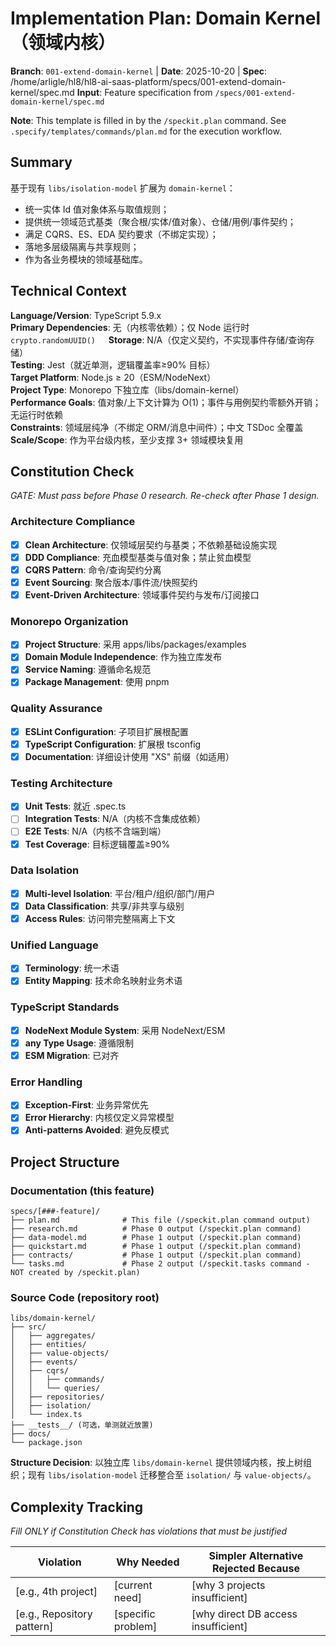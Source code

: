 # Implementation Plan: Domain Kernel（领域内核）

**Branch**: `001-extend-domain-kernel` | **Date**: 2025-10-20 | **Spec**: /home/arligle/hl8/hl8-ai-saas-platform/specs/001-extend-domain-kernel/spec.md
**Input**: Feature specification from `/specs/001-extend-domain-kernel/spec.md`

**Note**: This template is filled in by the `/speckit.plan` command. See `.specify/templates/commands/plan.md` for the execution workflow.

## Summary

基于现有 `libs/isolation-model` 扩展为 `domain-kernel`：

- 统一实体 Id 值对象体系与取值规则；
- 提供统一领域范式基类（聚合根/实体/值对象）、仓储/用例/事件契约；
- 满足 CQRS、ES、EDA 契约要求（不绑定实现）；
- 落地多层级隔离与共享规则；
- 作为各业务模块的领域基础库。

## Technical Context

<!--
  ACTION REQUIRED: Replace the content in this section with the technical details
  for the project. The structure here is presented in advisory capacity to guide
  the iteration process.
-->

**Language/Version**: TypeScript 5.9.x  
**Primary Dependencies**: 无（内核零依赖）；仅 Node 运行时 `crypto.randomUUID()`  ㅤ
**Storage**: N/A（仅定义契约，不实现事件存储/查询存储）  
**Testing**: Jest（就近单测，逻辑覆盖率≥90% 目标）  
**Target Platform**: Node.js ≥ 20（ESM/NodeNext）  
**Project Type**: Monorepo 下独立库（libs/domain-kernel）  
**Performance Goals**: 值对象/上下文计算为 O(1)；事件与用例契约零额外开销；无运行时依赖  
**Constraints**: 领域层纯净（不绑定 ORM/消息中间件）；中文 TSDoc 全覆盖  
**Scale/Scope**: 作为平台级内核，至少支撑 3+ 领域模块复用

## Constitution Check

_GATE: Must pass before Phase 0 research. Re-check after Phase 1 design._

### Architecture Compliance

- [x] **Clean Architecture**: 仅领域层契约与基类；不依赖基础设施实现
- [x] **DDD Compliance**: 充血模型基类与值对象；禁止贫血模型
- [x] **CQRS Pattern**: 命令/查询契约分离
- [x] **Event Sourcing**: 聚合版本/事件流/快照契约
- [x] **Event-Driven Architecture**: 领域事件契约与发布/订阅接口

### Monorepo Organization

- [x] **Project Structure**: 采用 apps/libs/packages/examples
- [x] **Domain Module Independence**: 作为独立库发布
- [x] **Service Naming**: 遵循命名规范
- [x] **Package Management**: 使用 pnpm

### Quality Assurance

- [x] **ESLint Configuration**: 子项目扩展根配置
- [x] **TypeScript Configuration**: 扩展根 tsconfig
- [x] **Documentation**: 详细设计使用 "XS" 前缀（如适用）

### Testing Architecture

- [x] **Unit Tests**: 就近 .spec.ts
- [ ] **Integration Tests**: N/A（内核不含集成依赖）
- [ ] **E2E Tests**: N/A（内核不含端到端）
- [x] **Test Coverage**: 目标逻辑覆盖≥90%

### Data Isolation

- [x] **Multi-level Isolation**: 平台/租户/组织/部门/用户
- [x] **Data Classification**: 共享/非共享与级别
- [x] **Access Rules**: 访问带完整隔离上下文

### Unified Language

- [x] **Terminology**: 统一术语
- [x] **Entity Mapping**: 技术命名映射业务术语

### TypeScript Standards

- [x] **NodeNext Module System**: 采用 NodeNext/ESM
- [x] **any Type Usage**: 遵循限制
- [x] **ESM Migration**: 已对齐

### Error Handling

- [x] **Exception-First**: 业务异常优先
- [x] **Error Hierarchy**: 内核仅定义异常模型
- [x] **Anti-patterns Avoided**: 避免反模式

## Project Structure

### Documentation (this feature)

```
specs/[###-feature]/
├── plan.md              # This file (/speckit.plan command output)
├── research.md          # Phase 0 output (/speckit.plan command)
├── data-model.md        # Phase 1 output (/speckit.plan command)
├── quickstart.md        # Phase 1 output (/speckit.plan command)
├── contracts/           # Phase 1 output (/speckit.plan command)
└── tasks.md             # Phase 2 output (/speckit.tasks command - NOT created by /speckit.plan)
```

### Source Code (repository root)

<!--
  ACTION REQUIRED: Replace the placeholder tree below with the concrete layout
  for this feature. Delete unused options and expand the chosen structure with
  real paths (e.g., apps/admin, packages/something). The delivered plan must
  not include Option labels.
-->

```
libs/domain-kernel/
├── src/
│   ├── aggregates/
│   ├── entities/
│   ├── value-objects/
│   ├── events/
│   ├── cqrs/
│   │   ├── commands/
│   │   └── queries/
│   ├── repositories/
│   ├── isolation/
│   └── index.ts
├── __tests__/ (可选，单测就近放置)
├── docs/
└── package.json
```

**Structure Decision**: 以独立库 `libs/domain-kernel` 提供领域内核，按上树组织；现有 `libs/isolation-model` 迁移整合至 `isolation/` 与 `value-objects/`。

## Complexity Tracking

_Fill ONLY if Constitution Check has violations that must be justified_

| Violation                  | Why Needed         | Simpler Alternative Rejected Because |
| -------------------------- | ------------------ | ------------------------------------ |
| [e.g., 4th project]        | [current need]     | [why 3 projects insufficient]        |
| [e.g., Repository pattern] | [specific problem] | [why direct DB access insufficient]  |

